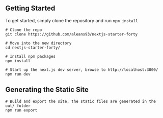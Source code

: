 ## Getting Started

To get started, simply clone the repository and run `npm install`

```
# Clone the repo
git clone https://github.com/aleans93/nextjs-starter-forty

# Move into the new directory
cd nextjs-starter-forty/

# Install npm packages
npm install

# Start up the next.js dev server, browse to http://localhost:3000/
npm run dev
```

## Generating the Static Site

```
# Build and export the site, the static files are generated in the out/ folder
npm run export
```

